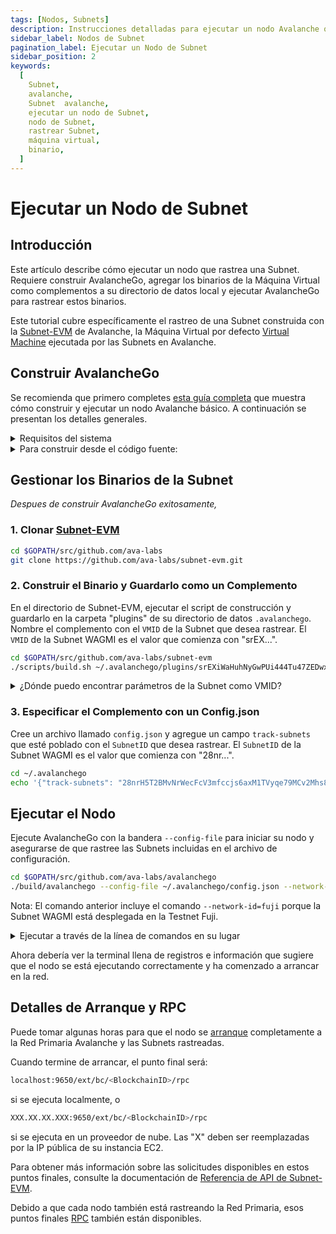 ```yaml
---
tags: [Nodos, Subnets]
description: Instrucciones detalladas para ejecutar un nodo Avalanche que rastrea una Subnet.
sidebar_label: Nodos de Subnet
pagination_label: Ejecutar un Nodo de Subnet
sidebar_position: 2
keywords:
  [
    Subnet,
    avalanche,
    Subnet  avalanche,
    ejecutar un nodo de Subnet,
    nodo de Subnet,
    rastrear Subnet,
    máquina virtual,
    binario,
  ]
---
```


# Ejecutar un Nodo de Subnet

## Introducción

Este artículo describe cómo ejecutar un nodo que rastrea una Subnet. Requiere construir AvalancheGo, agregar
los binarios de la Máquina Virtual como complementos a su directorio de datos local y ejecutar AvalancheGo para rastrear estos
binarios.

Este tutorial cubre específicamente el rastreo de una Subnet construida con la
[Subnet-EVM](https://github.com/ava-labs/subnet-evm) de Avalanche, la Máquina Virtual
por defecto [Virtual Machine](/learn/avalanche/virtual-machines.md)
ejecutada por las Subnets en Avalanche.

## Construir AvalancheGo

Se recomienda que primero completes [esta guía completa](/nodes/run/node-manually.md)
que muestra cómo construir y ejecutar un nodo Avalanche básico. A continuación se presentan los detalles generales.

<details>
<summary>Requisitos del sistema</summary>
<p>

- CPU: Equivalente a 8 vCPU de AWS
- RAM: 16 GiB
- Almacenamiento: 1 TiB SSD
- SO: Ubuntu 20.04 o MacOS >= 12

Tenga en cuenta que a medida que aumenta el uso de la red, los requisitos de hardware pueden
cambiar.

</p>
</details>

<details>
<summary>Para construir desde el código fuente:</summary>
<p>

1. Instalar [gcc](https://gcc.gnu.org/)
2. Instalar [go](https://go.dev/)

3. Configurar la variable [$GOPATH](https://github.com/golang/go/wiki/SettingGOPATH)

4. Crear un directorio en su `$GOPATH`

```bash
mkdir -p $GOPATH/src/github.com/ava-labs
```

<!-- markdownlint-disable MD029 -->

5. Clonar AvalancheGo

En el `$GOPATH`, clonar [AvalancheGo](https://github.com/ava-labs/avalanchego),
el motor de consenso e implementación de nodo que es el núcleo de la
Red Avalanche.

```bash
cd $GOPATH/src/github.com/ava-labs
git clone https://github.com/ava-labs/avalanchego.git
```

6. Ejecutar el script de construcción

Desde el directorio `avalanchego`, ejecutar el script de construcción

```bash
cd $GOPATH/src/github.com/ava-labs/avalanchego
./scripts/build.sh
```

</p>
</details>

## Gestionar los Binarios de la Subnet

_Despues de construir AvalancheGo exitosamente,_

### 1. Clonar [Subnet-EVM](https://github.com/ava-labs/subnet-evm)

```bash
cd $GOPATH/src/github.com/ava-labs
git clone https://github.com/ava-labs/subnet-evm.git
```

### 2. Construir el Binario y Guardarlo como un Complemento

En el directorio de Subnet-EVM, ejecutar el script de construcción y guardarlo en la carpeta "plugins" de su
directorio de datos `.avalanchego`. Nombre el complemento con el `VMID` de la Subnet que desea rastrear.
El `VMID` de la Subnet WAGMI es el valor que comienza con "srEX...".

```bash
cd $GOPATH/src/github.com/ava-labs/subnet-evm
./scripts/build.sh ~/.avalanchego/plugins/srEXiWaHuhNyGwPUi444Tu47ZEDwxTWrbQiuD7FmgSAQ6X7Dy
```

<details>
<summary>¿Dónde puedo encontrar parámetros de la Subnet como VMID?</summary>
<p>
El VMID, ID de Subnet, ChainID y todos los demás parámetros se pueden encontrar en la sección "Chain Info"
del Subnet Explorer.

- [Mainnet Avalanche](https://subnets.avax.network/c-chain)
- [Testnet Fuji](https://subnets-test.avax.network/wagmi)

</p>
</details>

### 3. Especificar el Complemento con un Config.json

Cree un archivo llamado `config.json` y agregue un campo `track-subnets` que esté poblado con el
`SubnetID` que desea rastrear. El `SubnetID` de la Subnet WAGMI es el valor que comienza con
"28nr...".

```bash
cd ~/.avalanchego
echo '{"track-subnets": "28nrH5T2BMvNrWecFcV3mfccjs6axM1TVyqe79MCv2Mhs8kxiY"}' > config.json
```

<!-- markdownlint-enable MD029 -->

## Ejecutar el Nodo

Ejecute AvalancheGo con la bandera `--config-file` para iniciar su nodo y asegurarse de que rastree las Subnets
incluidas en el archivo de configuración.

```bash
cd $GOPATH/src/github.com/ava-labs/avalanchego
./build/avalanchego --config-file ~/.avalanchego/config.json --network-id=fuji
```

Nota: El comando anterior incluye el comando `--network-id=fuji` porque la Subnet WAGMI está desplegada
en la Testnet Fuji.

<details>
<summary>Ejecutar a través de la línea de comandos en su lugar</summary>
<p>

Si prefiere rastrear Subnets usando una bandera de línea de comandos, en su lugar puede usar la bandera `--track-subnets`.

Por ejemplo:

```bash
./build/avalanchego --track-subnets 28nrH5T2BMvNrWecFcV3mfccjs6axM1TVyqe79MCv2Mhs8kxiY --network-id=fuji
```

</p>
</details>

Ahora debería ver la terminal llena de registros e información que sugiere que el nodo se está ejecutando correctamente
y ha comenzado a arrancar en la red.

## Detalles de Arranque y RPC

Puede tomar algunas horas para que el nodo se [arranque](/nodes/run/node-manually.md#bootstrapping)
completamente a la Red Primaria Avalanche y las Subnets rastreadas.

Cuando termine de arrancar, el punto final será:

```bash
localhost:9650/ext/bc/<BlockchainID>/rpc
```

si se ejecuta localmente, o

```bash
XXX.XX.XX.XXX:9650/ext/bc/<BlockchainID>/rpc
```

si se ejecuta en un proveedor de nube. Las "X" deben ser reemplazadas por la
IP pública de su instancia EC2.

Para obtener más información sobre las solicitudes disponibles en estos puntos finales, consulte la
documentación de [Referencia de API de Subnet-EVM](/reference/subnet-evm/api.md).

Debido a que cada nodo también está rastreando la Red Primaria, esos
puntos finales [RPC](nodes/run/node-manually.md#rpc) también están disponibles.
